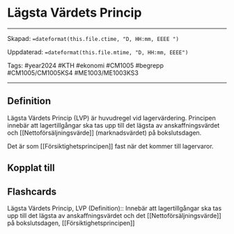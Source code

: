 # Lägsta Värdets Princip

---

Skapad: `=dateformat(this.file.ctime, "D, HH:mm, EEEE ")`

Uppdaterad: `=dateformat(this.file.mtime, "D, HH:mm, EEEE")`

Tags: #year2024 #KTH #ekonomi #CM1005 #begrepp #CM1005/CM1005KS4 #ME1003/ME1003KS3

---

## Definition

Lägsta Värdets Princip (LVP) är huvudregel vid lagervärdering. Principen innebär att lagertillgångar ska tas upp till det lägsta av anskaffningsvärdet och [[Nettoförsäljningsvärde]] (marknadsvärdet) på bokslutsdagen.

Det är som [[Försiktighetsprincipen]] fast när det kommer till lagervaror.

## Kopplat till

## Flashcards

Lägsta Värdets Princip, LVP (Definition):: Innebär att lagertillgångar ska tas upp till det lägsta av anskaffningsvärdet och det [[Nettoförsäljningsvärde]] på bokslutsdagen, [[Försiktighetsprincipen]]
<!--SR:!2024-03-16,11,272!2024-03-21,16,290-->

